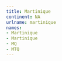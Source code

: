 ```yaml
---
title: Martinique
continent: NA
urlname: martinique
names:
- Martinique
- Martinique
- MQ
- MTQ
---
```


